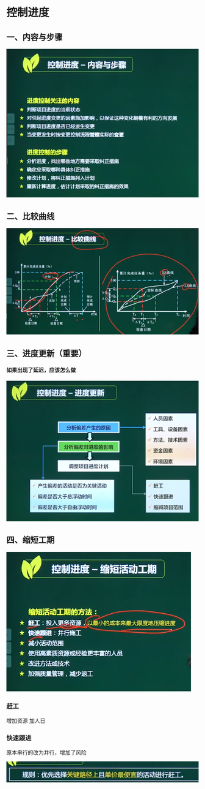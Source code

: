# 控制进度

## 一、内容与步骤

![image-20210328145335908](../picture/image-20210328145335908.png)

## 二、比较曲线

![image-20210328145854292](../picture/image-20210328145854292.png)

## 三、进度更新（重要）

#### 如果出现了延迟，应该怎么做

![image-20210328150106404](../picture/image-20210328150106404.png)



## 四、缩短工期

![image-20210328151055564](../picture/image-20210328151055564.png)

### 赶工

增加资源  加人日

### 快速跟进

原本串行的改为并行，增加了风险

![image-20210328152610113](../picture/image-20210328152610113.png)







